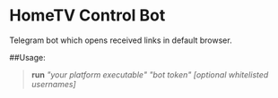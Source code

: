 # HomeTV Control Bot
Telegram bot which opens received links in default browser.

##Usage:

>**run** *"your platform executable"* *"bot token"* *[optional whitelisted usernames]* 